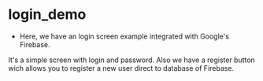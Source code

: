 # login_demo

- Here, we have an login screen example integrated with Google's Firebase.

It's a simple screen with login and password. Also we have a register button wich allows you to register a new user direct to database of Firebase.
